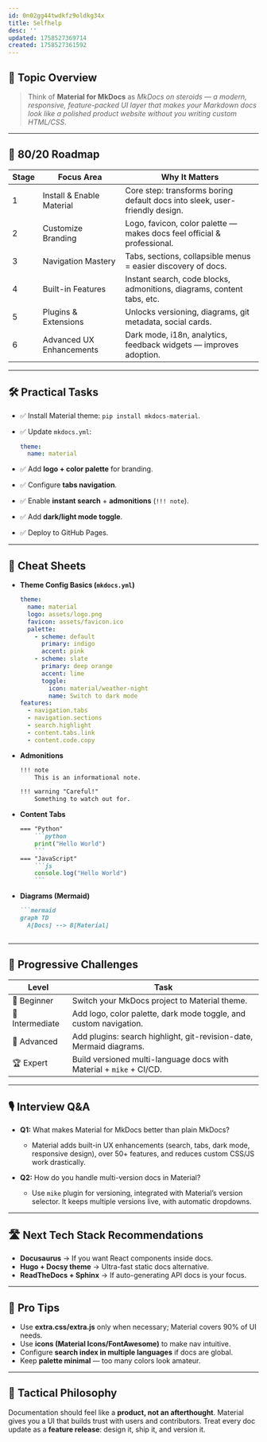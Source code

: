 ```yaml
---
id: 0n02gg44twdkfz9oldkg34x
title: Selfhelp
desc: ''
updated: 1758527369714
created: 1758527361592
---
```


## 📌 Topic Overview

> Think of **Material for MkDocs** as *MkDocs on steroids — a modern, responsive, feature-packed UI layer that makes your Markdown docs look like a polished product website without you writing custom HTML/CSS*.

---

## 🚀 80/20 Roadmap

| Stage | Focus Area                | Why It Matters                                                              |
| ----- | ------------------------- | --------------------------------------------------------------------------- |
| 1     | Install & Enable Material | Core step: transforms boring default docs into sleek, user-friendly design. |
| 2     | Customize Branding        | Logo, favicon, color palette — makes docs feel official & professional.     |
| 3     | Navigation Mastery        | Tabs, sections, collapsible menus = easier discovery of docs.               |
| 4     | Built-in Features         | Instant search, code blocks, admonitions, diagrams, content tabs, etc.      |
| 5     | Plugins & Extensions      | Unlocks versioning, diagrams, git metadata, social cards.                   |
| 6     | Advanced UX Enhancements  | Dark mode, i18n, analytics, feedback widgets — improves adoption.           |

---

## 🛠️ Practical Tasks

* ✅ Install Material theme: `pip install mkdocs-material`.
* ✅ Update `mkdocs.yml`:

  ```yaml
  theme:
    name: material
  ```
* ✅ Add **logo + color palette** for branding.
* ✅ Configure **tabs navigation**.
* ✅ Enable **instant search** + **admonitions** (`!!! note`).
* ✅ Add **dark/light mode toggle**.
* ✅ Deploy to GitHub Pages.

---

## 🧾 Cheat Sheets

* **Theme Config Basics (`mkdocs.yml`)**

  ```yaml
  theme:
    name: material
    logo: assets/logo.png
    favicon: assets/favicon.ico
    palette:
      - scheme: default
        primary: indigo
        accent: pink
      - scheme: slate
        primary: deep orange
        accent: lime
        toggle:
          icon: material/weather-night
          name: Switch to dark mode
  features:
    - navigation.tabs
    - navigation.sections
    - search.highlight
    - content.tabs.link
    - content.code.copy
  ```

* **Admonitions**

  ```markdown
  !!! note
      This is an informational note.

  !!! warning "Careful!"
      Something to watch out for.
  ```

* **Content Tabs**

  ````markdown
  === "Python"
      ```python
      print("Hello World")
      ```
  === "JavaScript"
      ```js
      console.log("Hello World")
      ```
  ````

* **Diagrams (Mermaid)**

  ````markdown
  ```mermaid
  graph TD
    A[Docs] --> B[Material]
  ````

  ```
  ```

---

## 🎯 Progressive Challenges

| Level           | Task                                                                |
| --------------- | ------------------------------------------------------------------- |
| 🥉 Beginner     | Switch your MkDocs project to Material theme.                       |
| 🥈 Intermediate | Add logo, color palette, dark mode toggle, and custom navigation.   |
| 🥇 Advanced     | Add plugins: search highlight, git-revision-date, Mermaid diagrams. |
| 🏆 Expert       | Build versioned multi-language docs with Material + `mike` + CI/CD. |

---

## 🎙️ Interview Q\&A

* **Q1:** What makes Material for MkDocs better than plain MkDocs?

  * Material adds built-in UX enhancements (search, tabs, dark mode, responsive design), over 50+ features, and reduces custom CSS/JS work drastically.

* **Q2:** How do you handle multi-version docs in Material?

  * Use `mike` plugin for versioning, integrated with Material’s version selector. It keeps multiple versions live, with automatic dropdowns.

---

## 🛣️ Next Tech Stack Recommendations

* **Docusaurus** → If you want React components inside docs.
* **Hugo + Docsy theme** → Ultra-fast static docs alternative.
* **ReadTheDocs + Sphinx** → If auto-generating API docs is your focus.

---

## 🧠 Pro Tips

* Use **extra.css/extra.js** only when necessary; Material covers 90% of UI needs.
* Use **icons (Material Icons/FontAwesome)** to make nav intuitive.
* Configure **search index in multiple languages** if docs are global.
* Keep **palette minimal** — too many colors look amateur.

---

## 🧬 Tactical Philosophy

Documentation should feel like a **product, not an afterthought**. Material gives you a UI that builds trust with users and contributors. Treat every doc update as a **feature release**: design it, ship it, and version it.

